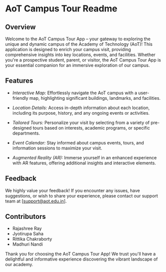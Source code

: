 # AoT Campus Tour Readme

## Overview

Welcome to the AoT Campus Tour App – your gateway to exploring the unique and dynamic campus of the Academy of Technology (AoT)! This application is designed to enrich your campus visit, providing comprehensive insights into key locations, events, and facilities. Whether you're a prospective student, parent, or visitor, the AoT Campus Tour App is your essential companion for an immersive exploration of our campus.

## Features

- *Interactive Map:* Effortlessly navigate the AoT campus with a user-friendly map, highlighting significant buildings, landmarks, and facilities.

- *Location Details:* Access in-depth information about each location, including its purpose, history, and any ongoing events or activities.

- *Tailored Tours:* Personalize your visit by selecting from a variety of pre-designed tours based on interests, academic programs, or specific departments.

- *Event Calendar:* Stay informed about campus events, tours, and information sessions to maximize your visit.

- *Augmented Reality (AR):* Immerse yourself in an enhanced experience with AR features, offering additional insights and interactive elements.



## Feedback

We highly value your feedback! If you encounter any issues, have suggestions, or wish to share your experience, please contact our support team at [support@aot.edu.in].

## Contributors

- Rajashree Ray
- Jyotirupa Saha
- Rittika Chakraborty
- Madhuri Nandi



Thank you for choosing the AoT Campus Tour App! We trust you'll have a delightful and informative experience discovering the vibrant landscape of our academy.
